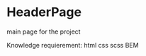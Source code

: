 # HeaderPage
main page for the project

Knowledge requierement:
    html
    css
    scss
    BEM
    